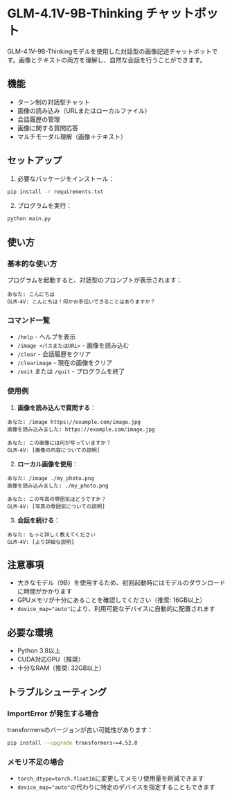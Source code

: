 # GLM-4.1V-9B-Thinking チャットボット

GLM-4.1V-9B-Thinkingモデルを使用した対話型の画像記述チャットボットです。画像とテキストの両方を理解し、自然な会話を行うことができます。

## 機能

- ターン制の対話型チャット
- 画像の読み込み（URLまたはローカルファイル）
- 会話履歴の管理
- 画像に関する質問応答
- マルチモーダル理解（画像＋テキスト）

## セットアップ

1. 必要なパッケージをインストール：
```bash
pip install -r requirements.txt
```

2. プログラムを実行：
```bash
python main.py
```

## 使い方

### 基本的な使い方

プログラムを起動すると、対話型のプロンプトが表示されます：
```
あなた: こんにちは
GLM-4V: こんにちは！何かお手伝いできることはありますか？
```

### コマンド一覧

- `/help` - ヘルプを表示
- `/image <パスまたはURL>` - 画像を読み込む
- `/clear` - 会話履歴をクリア
- `/clearimage` - 現在の画像をクリア
- `/exit` または `/quit` - プログラムを終了

### 使用例

1. **画像を読み込んで質問する**：
```
あなた: /image https://example.com/image.jpg
画像を読み込みました: https://example.com/image.jpg

あなた: この画像には何が写っていますか？
GLM-4V: [画像の内容についての説明]
```

2. **ローカル画像を使用**：
```
あなた: /image ./my_photo.png
画像を読み込みました: ./my_photo.png

あなた: この写真の雰囲気はどうですか？
GLM-4V: [写真の雰囲気についての説明]
```

3. **会話を続ける**：
```
あなた: もっと詳しく教えてください
GLM-4V: [より詳細な説明]
```

## 注意事項

- 大きなモデル（9B）を使用するため、初回起動時にはモデルのダウンロードに時間がかかります
- GPUメモリが十分にあることを確認してください（推奨: 16GB以上）
- `device_map="auto"`により、利用可能なデバイスに自動的に配置されます

## 必要な環境

- Python 3.8以上
- CUDA対応GPU（推奨）
- 十分なRAM（推奨: 32GB以上）

## トラブルシューティング

### ImportError が発生する場合
transformersのバージョンが古い可能性があります：
```bash
pip install --upgrade transformers>=4.52.0
```

### メモリ不足の場合
- `torch_dtype=torch.float16`に変更してメモリ使用量を削減できます
- `device_map="auto"`の代わりに特定のデバイスを指定することもできます